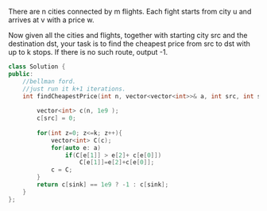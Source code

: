There are n cities connected by m flights. Each fight starts from city u and arrives at v with a price w.

Now given all the cities and flights, together with starting city src and the destination dst, your task is to find the cheapest price from src to dst with up to k stops. If there is no such route, output -1.

```c++
class Solution {
public:
    //bellman ford.
    //just run it k+1 iterations.
    int findCheapestPrice(int n, vector<vector<int>>& a, int src, int sink, int k) {
        
        vector<int> c(n, 1e9 );
        c[src] = 0;
        
        for(int z=0; z<=k; z++){
            vector<int> C(c);
            for(auto e: a)
                if(C[e[1]] > e[2]+ c[e[0]])
                    C[e[1]]=e[2]+c[e[0]];
            c = C;
        }
        return c[sink] == 1e9 ? -1 : c[sink];
    }
};
```

